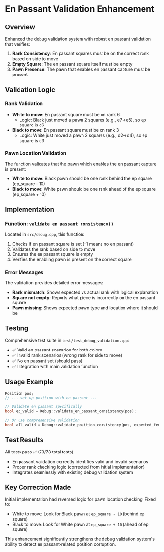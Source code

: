 # En Passant Validation Enhancement

## Overview
Enhanced the debug validation system with robust en passant validation that verifies:
1. **Rank Consistency**: En passant squares must be on the correct rank based on side to move
2. **Empty Square**: The en passant square itself must be empty
3. **Pawn Presence**: The pawn that enables en passant capture must be present

## Validation Logic

### Rank Validation
- **White to move**: En passant square must be on rank 6
  - Logic: Black just moved a pawn 2 squares (e.g., e7→e5), so ep square is e6
- **Black to move**: En passant square must be on rank 3  
  - Logic: White just moved a pawn 2 squares (e.g., d2→d4), so ep square is d3

### Pawn Location Validation
The function validates that the pawn which enables the en passant capture is present:
- **White to move**: Black pawn should be one rank behind the ep square (ep_square - 10)
- **Black to move**: White pawn should be one rank ahead of the ep square (ep_square + 10)

## Implementation

### Function: `validate_en_passant_consistency()`
Located in `src/debug.cpp`, this function:
1. Checks if en passant square is set (-1 means no en passant)
2. Validates the rank based on side to move
3. Ensures the en passant square is empty
4. Verifies the enabling pawn is present on the correct square

### Error Messages
The validation provides detailed error messages:
- **Rank mismatch**: Shows expected vs actual rank with logical explanation
- **Square not empty**: Reports what piece is incorrectly on the en passant square
- **Pawn missing**: Shows expected pawn type and location where it should be

## Testing
Comprehensive test suite in `test/test_debug_validation.cpp`:
- ✅ Valid en passant scenarios for both colors
- ✅ Invalid rank scenarios (wrong rank for side to move)
- ✅ No en passant set (should pass)
- ✅ Integration with main validation function

## Usage Example
```cpp
Position pos;
// ... set up position with en passant ...

// Validate en passant specifically
bool ep_valid = Debug::validate_en_passant_consistency(pos);

// Or use comprehensive validation
bool all_valid = Debug::validate_position_consistency(pos, expected_fen);
```

## Test Results
All tests pass ✅ (73/73 total tests)
- En passant validation correctly identifies valid and invalid scenarios
- Proper rank checking logic (corrected from initial implementation)
- Integrates seamlessly with existing debug validation system

## Key Correction Made
Initial implementation had reversed logic for pawn location checking. Fixed to:
- White to move: Look for Black pawn at `ep_square - 10` (behind ep square)
- Black to move: Look for White pawn at `ep_square + 10` (ahead of ep square)

This enhancement significantly strengthens the debug validation system's ability to detect en passant-related position corruption.
